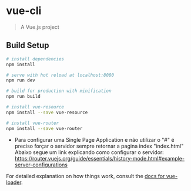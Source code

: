 # vue-cli

> A Vue.js project

## Build Setup

``` bash
# install dependencies
npm install

# serve with hot reload at localhost:8080
npm run dev

# build for production with minification
npm run build

# install vue-resource
npm install --save vue-resource

# install vue-router
npm install --save vue-router
```

- Para configurar uma Single Page Application e não utilizar o "#" é preciso forçar o servidor sempre retornar a pagina index "index.html"
  Abaixo segue um link explicando como configurar o servidor:
	https://router.vuejs.org/guide/essentials/history-mode.html#example-server-configurations


For detailed explanation on how things work, consult the [docs for vue-loader](http://vuejs.github.io/vue-loader).
